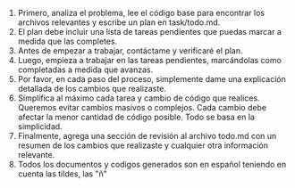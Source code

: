 1.	Primero, analiza el problema, lee el código base para encontrar los archivos relevantes y escribe un plan en task/todo.md.
2.	El plan debe incluir una lista de tareas pendientes que puedas marcar a medida que las completes.
3.	Antes de empezar a trabajar, contáctame y verificaré el plan.
4.	Luego, empieza a trabajar en las tareas pendientes, marcándolas como completadas a medida que avanzas.
5.	Por favor, en cada paso del proceso, simplemente dame una explicación detallada de los cambios que realizaste.
6.	Simplifica al máximo cada tarea y cambio de código que realices. Queremos evitar cambios masivos o complejos. Cada cambio debe afectar la menor cantidad de código posible. Todo se basa en la simplicidad.
7.	Finalmente, agrega una sección de revisión al archivo todo.md con un resumen de los cambios que realizaste y cualquier otra información relevante.
8.  Todos los documentos y codigos generados son en español teniendo en cuenta las tildes, las "ñ"
